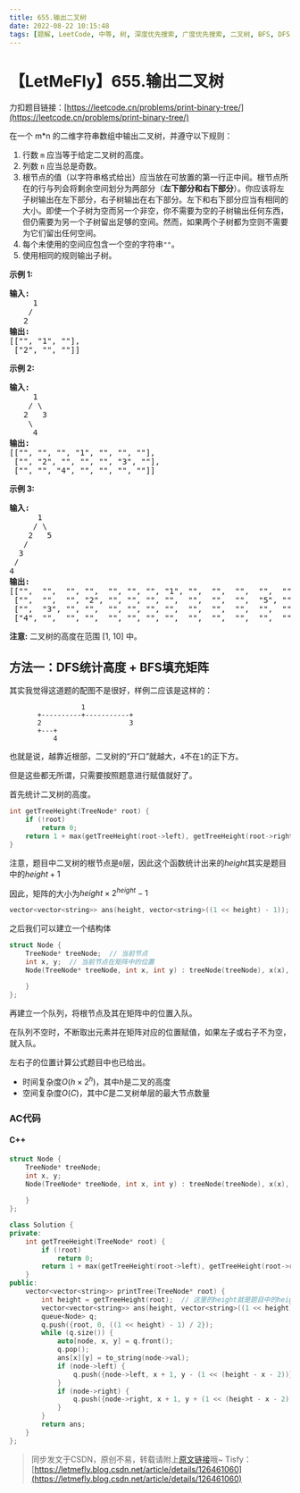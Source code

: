 ```yaml
---
title: 655.输出二叉树
date: 2022-08-22 10:15:48
tags: [题解, LeetCode, 中等, 树, 深度优先搜索, 广度优先搜索, 二叉树, BFS, DFS, 矩阵填充]
---
```


# 【LetMeFly】655.输出二叉树

力扣题目链接：[https://leetcode.cn/problems/print-binary-tree/](https://leetcode.cn/problems/print-binary-tree/)

<p>在一个 m*n 的二维字符串数组中输出二叉树，并遵守以下规则：</p>

<ol>
	<li>行数&nbsp;<code>m</code>&nbsp;应当等于给定二叉树的高度。</li>
	<li>列数&nbsp;<code>n</code>&nbsp;应当总是奇数。</li>
	<li>根节点的值（以字符串格式给出）应当放在可放置的第一行正中间。根节点所在的行与列会将剩余空间划分为两部分（<strong>左下部分和右下部分</strong>）。你应该将左子树输出在左下部分，右子树输出在右下部分。左下和右下部分应当有相同的大小。即使一个子树为空而另一个非空，你不需要为空的子树输出任何东西，但仍需要为另一个子树留出足够的空间。然而，如果两个子树都为空则不需要为它们留出任何空间。</li>
	<li>每个未使用的空间应包含一个空的字符串<code>&quot;&quot;</code>。</li>
	<li>使用相同的规则输出子树。</li>
</ol>

<p><strong>示例 1:</strong></p>

<pre>
<strong>输入:</strong>
     1
    /
   2
<strong>输出:</strong>
[[&quot;&quot;, &quot;1&quot;, &quot;&quot;],
 [&quot;2&quot;, &quot;&quot;, &quot;&quot;]]
</pre>

<p><strong>示例 2:</strong></p>

<pre>
<strong>输入:</strong>
     1
    / \
   2   3
    \
     4
<strong>输出:</strong>
[[&quot;&quot;, &quot;&quot;, &quot;&quot;, &quot;1&quot;, &quot;&quot;, &quot;&quot;, &quot;&quot;],
 [&quot;&quot;, &quot;2&quot;, &quot;&quot;, &quot;&quot;, &quot;&quot;, &quot;3&quot;, &quot;&quot;],
 [&quot;&quot;, &quot;&quot;, &quot;4&quot;, &quot;&quot;, &quot;&quot;, &quot;&quot;, &quot;&quot;]]
</pre>

<p><strong>示例 3:</strong></p>

<pre>
<strong>输入:</strong>
      1
     / \
    2   5
   / 
  3 
 / 
4 
<strong>输出:</strong>
[[&quot;&quot;,  &quot;&quot;,  &quot;&quot;, &quot;&quot;,  &quot;&quot;, &quot;&quot;, &quot;&quot;, &quot;1&quot;, &quot;&quot;,  &quot;&quot;,  &quot;&quot;,  &quot;&quot;,  &quot;&quot;, &quot;&quot;, &quot;&quot;]
 [&quot;&quot;,  &quot;&quot;,  &quot;&quot;, &quot;2&quot;, &quot;&quot;, &quot;&quot;, &quot;&quot;, &quot;&quot;,  &quot;&quot;,  &quot;&quot;,  &quot;&quot;,  &quot;5&quot;, &quot;&quot;, &quot;&quot;, &quot;&quot;]
 [&quot;&quot;,  &quot;3&quot;, &quot;&quot;, &quot;&quot;,  &quot;&quot;, &quot;&quot;, &quot;&quot;, &quot;&quot;,  &quot;&quot;,  &quot;&quot;,  &quot;&quot;,  &quot;&quot;,  &quot;&quot;, &quot;&quot;, &quot;&quot;]
 [&quot;4&quot;, &quot;&quot;,  &quot;&quot;, &quot;&quot;,  &quot;&quot;, &quot;&quot;, &quot;&quot;, &quot;&quot;,  &quot;&quot;,  &quot;&quot;,  &quot;&quot;,  &quot;&quot;,  &quot;&quot;, &quot;&quot;, &quot;&quot;]]
</pre>

<p><strong>注意:</strong> 二叉树的高度在范围 [1, 10] 中。</p>


    
## 方法一：DFS统计高度 + BFS填充矩阵

其实我觉得这道题的配图不是很好，样例二应该是这样的：

```
                  1
       +----------+-----------+
       2                      3
       +---+
           4
```

也就是说，越靠近根部，二叉树的“开口”就越大，```4```不在```1```的正下方。

但是这些都无所谓，只需要按照题意进行赋值就好了。

首先统计二叉树的高度。

```cpp
int getTreeHeight(TreeNode* root) {
    if (!root)
        return 0;
    return 1 + max(getTreeHeight(root->left), getTreeHeight(root->right));
}
```

注意，题目中二叉树的根节点是```0```层，因此这个函数统计出来的$height$其实是题目中的$height + 1$

因此，矩阵的大小为$height\times 2^{height} - 1$

```cpp
vector<vector<string>> ans(height, vector<string>((1 << height) - 1));
```

之后我们可以建立一个结构体

```cpp
struct Node {
    TreeNode* treeNode;  // 当前节点
    int x, y;  // 当前节点在矩阵中的位置
    Node(TreeNode* treeNode, int x, int y) : treeNode(treeNode), x(x), y(y) {
        
    }
};
```

再建立一个队列，将根节点及其在矩阵中的位置入队。

在队列不空时，不断取出元素并在矩阵对应的位置赋值，如果左子或右子不为空，就入队。

左右子的位置计算公式题目中也已给出。

+ 时间复杂度$O(h\times 2^h)$，其中$h$是二叉的高度
+ 空间复杂度$O(C)$，其中$C$是二叉树单层的最大节点数量

### AC代码

#### C++

```cpp
struct Node {
    TreeNode* treeNode;
    int x, y;
    Node(TreeNode* treeNode, int x, int y) : treeNode(treeNode), x(x), y(y) {
        
    }
};

class Solution {
private:
    int getTreeHeight(TreeNode* root) {
        if (!root)
            return 0;
        return 1 + max(getTreeHeight(root->left), getTreeHeight(root->right));
    }
public:
    vector<vector<string>> printTree(TreeNode* root) {
        int height = getTreeHeight(root);  // 这里的height就是题目中的height + 1
        vector<vector<string>> ans(height, vector<string>((1 << height) - 1));
        queue<Node> q;
        q.push({root, 0, ((1 << height) - 1) / 2});
        while (q.size()) {
            auto[node, x, y] = q.front();
            q.pop();
            ans[x][y] = to_string(node->val);
            if (node->left) {
                q.push({node->left, x + 1, y - (1 << (height - x - 2))});
            }
            if (node->right) {
                q.push({node->right, x + 1, y + (1 << (height - x - 2))});
            }
        }
        return ans;
    }
};
```

> 同步发文于CSDN，原创不易，转载请附上[原文链接](https://blog.letmefly.xyz/2022/08/22/LeetCode%200655.%E8%BE%93%E5%87%BA%E4%BA%8C%E5%8F%89%E6%A0%91/)哦~
> Tisfy：[https://letmefly.blog.csdn.net/article/details/126461060](https://letmefly.blog.csdn.net/article/details/126461060)
